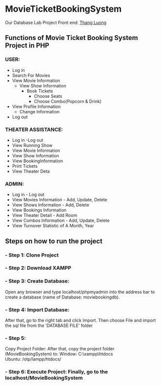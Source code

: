 # MovieTicketBookingSystem
Our Database Lab Project
Front end: [Thang Luong](https://github.com/thanggggg1)

## Functions of Movie Ticket Booking System Project in PHP
### USER:
- Log in
- Search  For Movies
- View Movie Information
    - View Show Information
        - Book Tickets
            - Choose Seats
            - Choose Combo(Popcorn & Drink)
- View Profile Information
    - Change Information
- Log out

### THEATER ASSISTANCE:
- Log in -Log out
- View Running Show
- View Movie Information
- View Show Information
- View BookingInformation
- Print Tickets
- View Theater Deta

### ADMIN:
- Log in - Log out
- View Movies Information - Add, Update, Delete
- View Shows Information - Add, Delete
- View Bookings Information
- View Theater Detail - Add Room
- View Combos Information - Add, Update, Delete
- View Turnover Statistic of A Month, Year

## Steps on how to run the project
### - Step 1: Clone Project
### - Step 2: Download XAMPP
### - Step 3: Create Database: 
Open any browser and type localhost/phpmyadmin into the address bar to create a database (name of Database: moviebookingdb).
### - Step 4: Import Database: 
After that, go to the right tab and click Import. Then choose File and import the sql file from the 'DATABASE FILE' folder
### - Step 5: 
Copy Project Folder: After that, copy the project folder (MovieBookingSystem) to:
    Window: C:\xampp\htdocs\
    Ubuntu: /otp/lampp/htdocs/
### - Step 6: Execute Project: Finally, go to the localhost/MovieBookingSystem




